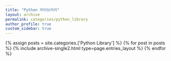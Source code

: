 ```yaml
---
title: "Python 라이브러리"
layout: archive
permalink: categories/python_library
author_profile: true
custom_sidebar: true
---
```


{% assign posts = site.categories.['Python Library'] %}
{% for post in posts %} {% include archive-single2.html type=page.entries_layout %} {% endfor %}